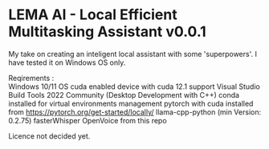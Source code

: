 # LEMA AI - Local Efficient Multitasking Assistant v0.0.1
My take on creating an inteligent local assistant with some 'superpowers'. I have tested it on Windows OS only.

Reqirements :  
Windows 10/11 OS
               cuda enabled device with cuda 12.1 support
               Visual Studio Build Tools 2022 Community (Desktop Development with C++)
               conda installed for virtual environments management
               pytorch with cuda installed from https://pytorch.org/get-started/locally/
               llama-cpp-python (min Version: 0.2.75)
               fasterWhisper
               OpenVoice from this repo
               
            

Licence not decided yet.
